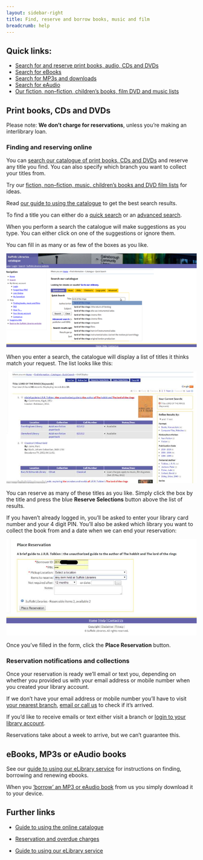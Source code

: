 ```yaml
---
layout: sidebar-right
title: Find, reserve and borrow books, music and film
breadcrumb: help
---
```

## Quick links:

  * [Search for and reserve print books, audio, CDs and DVDs](https://suffolk.spydus.co.uk/)
  * [Search for eBooks](http://suffolklibraries.lib.overdrive.com/)
  * [Search for MP3s and downloads](http://suffolklibraries.freegalmusic.com/)
  * [Search for eAudio](https://fe.bolindadigital.com/wldcs_bol_fo/b2i/mainPage.html?b2bSite=4172)
  * [Our fiction, non–fiction, children&#8217;s books, film DVD and music lists](/new-suggestions "Book, music and film lists")

## Print books, CDs and DVDs

Please note: **We don&#8217;t charge for reservations**, unless you&#8217;re making an interlibrary loan.

### Finding and reserving online

You can [search our catalogue of print books, CDs and DVDs](https://suffolk.spydus.co.uk/cgi-bin/spydus.exe/MSGTRN/OPAC/BSEARCH) and reserve any title you find. You can also specify which branch you want to collect your titles from.

Try our [fiction, non–fiction, music, children&#8217;s books and DVD film lists](/new-suggestions) for ideas.

Read [our guide to using the catalogue](/help/using-our-online-catalogue/ "Using our online catalogue") to get the best search results.

To find a title you can either do a [quick search](https://suffolk.spydus.co.uk/cgi-bin/spydus.exe/MSGTRN/OPAC/BSEARCH) or an [advanced search](https://suffolk.spydus.co.uk/cgi-bin/spydus.exe/MSGTRN/OPAC/BSEARCH).

When you perform a search the catalogue will make suggestions as you type. You can either click on one of the suggestions or ignore them.

You can fill in as many or as few of the boxes as you like.

<img src="images/help/catalogue.jpg" alt="Screenshot of the catalogue quick search box" />

When you enter a search, the catalogue will display a list of titles it thinks match your request. The list looks like this:

<img src="images/help/results-list.jpg" alt="Search results" />

You can reserve as many of these titles as you like. Simply click the box by the title and press the blue **Reserve Selections** button above the list of results.

If you haven&#8217;t already logged in, you&#8217;ll be asked to enter your library card number and your 4 digit PIN. You&#8217;ll also be asked which library you want to collect the book from and a date when we can end your reservation:

<img src="images/help/login.jpg" alt="Login form" />

Once you&#8217;ve filled in the form, click the **Place Reservation** button.

### Reservation notifications and collections

Once your reservation is ready we&#8217;ll email or text you, depending on whether you provided us with your email address or mobile number when you created your library account.

If we don&#8217;t have your email address or mobile number you&#8217;ll have to visit [your nearest branch](/branches/ "Branches"), [email or call us](/contact/) to check if it&#8217;s arrived.

If you&#8217;d like to receive emails or text either visit a branch or [login to your library account](https://suffolk.spydus.co.uk/cgi-bin/spydus.exe/MSGTRN/OPAC/LOGINB).

Reservations take about a week to arrive, but we can&#8217;t guarantee this.

## eBooks, MP3s or eAudio books

See our [guide to using our eLibrary service](/help/using-our-elibrary-service) for instructions on finding, borrowing and renewing ebooks.

When you [‘borrow’ an MP3 or eAudio book](/elibrary/ "eLibrary") from us you simply download it to your device.


## Further links

* [Guide to using the online catalogue](/help/using-our-online-catalogue/)

* [Reservation and overdue charges](/help/charges/)

* [Guide to using our eLibrary service](/help/using-our-elibrary-service)
